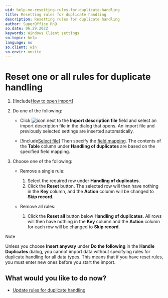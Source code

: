 ```yaml
---
uid: help-no-resetting-rules-for-duplicate-handling
title: Resetting rules for duplicate handling
description: Resetting rules for duplicate handling
author: SuperOffice RnD
so.date: 06.29.2022
keywords: Windows Client settings
so.topic: help
language: no
so.client: win
so.envir: onsite
---
```


# Reset one or all rules for duplicate handling

1. [!include[How to open import](includes/open-import.md)]

2. Do one of the following:

    * Click ![icon][img1] next to the **Import description file** field and select an import description file in the dialog that opens. An import file and previously selected settings are inserted automatically.

    * [!include[Select file](includes/step-select-file.md)]
        Then specify the [field mapping][1]. The contents of the **Table** column under **Handling of duplicates** are based on the specified field mapping.

3. Choose one of the following:

    * Remove a single rule:

        1. Select the required row under **Handling of duplicates**.
        2. Click the **Reset** button. The selected row will then have nothing in the **Key** column, and the **Action** column will be changed to **Skip record**.

    * Remove all rules:

        1. Click the **Reset all** button below **Handling of duplicates**. All rows will then have nothing in the **Key** column and the **Action** column for each row will be changed to **Skip record**.

> [!NOTE]
> Unless you choose **Insert anyway** under **Do the following** in the **Handle Duplicates** dialog, you cannot import data without specifying rules for duplicate handling for all data types. This means that if you have reset rules, you must enter new ones before you start the import.

## What would you like to do now?

* [Update rules for duplicate handling][2]

<!-- Referenced links -->
[1]: field-mapping.md
[2]: updating-rules-for-duplicate-handling.md

<!-- Referenced images -->
[img1]: ../../../../../../common/icons/nav-admin-import-active.png

